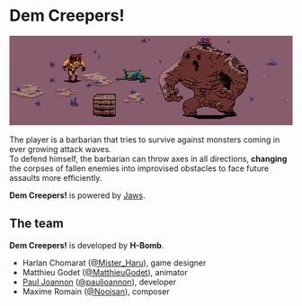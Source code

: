 # Dem Creepers!

![Dem Creepers!](./README/demcreepers.png)

The player is a barbarian that tries to survive against monsters coming in ever growing attack waves.  
To defend himself, the barbarian can throw axes in all directions, **changing** the corpses of fallen enemies into improvised obstacles to face future assaults more efficiently.

**Dem Creepers!** is powered by [Jaws](http://www.jawsjs.com/).

## The team

**Dem Creepers!** is developed by **H-Bomb**.

* Harlan Chomarat ([@Mister_Haru](https://twitter.com/Mister_Haru)), game designer
* Matthieu Godet ([@MatthieuGodet](https://twitter.com/MatthieuGodet)), animator
* [Paul Joannon](http://pauljoannon.com) ([@pauljoannon](https://twitter.com/pauljoannon)), developer
* Maxime Romain ([@Noojsan](https://twitter.com/Noojsan/)), composer
